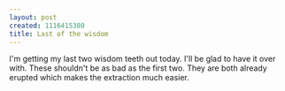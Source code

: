 ```yaml
--- 
layout: post
created: 1116415380
title: Last of the wisdom
---
```

I'm getting my last two wisdom teeth out today. I'll be glad to have it over with.  These shouldn't be as bad as the first two.  They are both already erupted which makes the extraction much easier.
